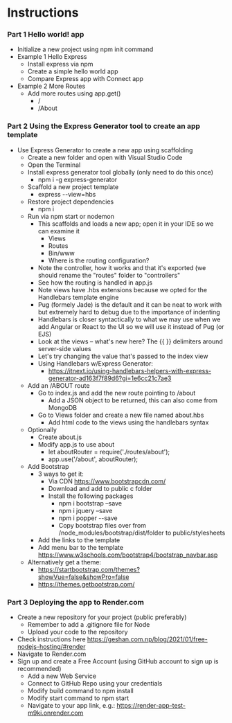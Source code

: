 # Instructions

### Part 1 Hello world! app

- Initialize a new project using npm init command
- Example 1 Hello Express
    - Install express via npm
    - Create a simple hello world app
    - Compare Express app with Connect app
- Example 2 More Routes
    - Add more routes using app.get()
        - /
        - /About

### Part 2 Using the Express Generator tool to create an app template
- Use Express Generator to create a new app using scaffolding
    - Create a new folder and open with Visual Studio Code
    - Open the Terminal
    - Install express generator tool globally (only need to do this once)
        - npm i -g express-generator
    - Scaffold a new project template
        - express --view=hbs
    - Restore project dependencies
        - npm i
    - Run via npm start or nodemon
        - This scaffolds and loads a new app; open it in your IDE so we can examine it
            - Views
            - Routes
            - Bin/www
            - Where is the routing configuration?
        - Note the controller, how it works and that it's exported (we should rename the "routes" folder to "controllers"
        - See how the routing is handled in app.js
        - Note views have .hbs extensions because we opted for the Handlebars template engine
        - Pug (formely Jade) is the default and it can be neat to work with but extremely hard to debug due to the importance of indenting
        - Handlebars is closer syntactically to what we may use when we add Angular or React to the UI so we will use it instead of Pug (or EJS)
        - Look at the views – what's new here?  The {{ }} delimiters around server-side values
        - Let's try changing the value that's passed to the index view
        - Using Handlebars w/Express Generator: 
            - https://itnext.io/using-handlebars-helpers-with-express-generator-ad163f7f89d6?gi=1e6cc21c7ae3 
    - Add an /ABOUT route
        - Go to index.js and add the new route pointing to /about
            - Add a JSON object to be returned, this can also come from MongoDB
        - Go to Views folder and create a new file named about.hbs
            - Add html code to the views using the handlebars syntax
    - Optionally
        - Create about.js
        - Modify app.js to use about
            - let aboutRouter = require('./routes/about');
            - app.use('/about', aboutRouter);
    - Add Bootstrap
        - 3 ways to get it:
            - Via CDN https://www.bootstrapcdn.com/
            - Download and add to public c folder
            - Install the following packages
                - npm i bootstrap –save
                - npm i jquery –save
                - npm i popper --save
                - Copy bootstrap files over from /node_modules/bootstrap/dist/folder to public/stylesheets
        - Add the links to the template
        - Add menu bar to the template https://www.w3schools.com/bootstrap4/bootstrap_navbar.asp
    - Alternatively get a theme: 
        - https://startbootstrap.com/themes?showVue=false&showPro=false
        - https://themes.getbootstrap.com/

### Part 3 Deploying the app to Render.com

- Create a new repository for your project (public preferably)
    - Remember to add a .gitignore file for Node
    - Upload your code to the repository
- Check instructions here https://geshan.com.np/blog/2021/01/free-nodejs-hosting/#render
- Navigate to Render.com
- Sign up and create a Free Account (using GitHub account to sign up is recommended)
    - Add a new Web Service
    - Connect to GitHub Repo using your credentials
    - Modify build command to npm install
    - Modify start command to npm start
    - Navigate to your app link, e.g.: https://render-app-test-m9ki.onrender.com